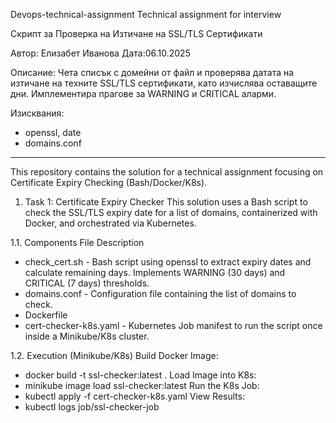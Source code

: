 Devops-technical-assignment
Technical assignment for interview

 Скрипт за Проверка на Изтичане на SSL/TLS Сертификати

 Автор: Елизабет Иванова
 Дата:06.10.2025

 Описание:
 Чета списък с домейни от файл и проверява датата на изтичане на техните
 SSL/TLS сертификати, като изчислява оставащите дни.
 Имплементира прагове за WARNING и CRITICAL аларми.

 Изисквания:
 - openssl, date 
 - domains.conf
***************************************
This repository contains the solution for a technical assignment focusing on Certificate Expiry Checking (Bash/Docker/K8s).

1. Task 1: Certificate Expiry Checker
This solution uses a Bash script to check the SSL/TLS expiry date for a list of domains, containerized with Docker, and orchestrated via Kubernetes.

1.1. Components File Description
- check_cert.sh - Bash script using openssl to extract expiry dates and calculate remaining days. Implements WARNING (30 days) and CRITICAL (7 days) thresholds.
- domains.conf - Configuration file containing the list of domains to check.
- Dockerfile
- cert-checker-k8s.yaml - Kubernetes Job manifest to run the script once inside a Minikube/K8s cluster.

1.2. Execution (Minikube/K8s)
Build Docker Image:
  - docker build -t ssl-checker:latest .
Load Image into K8s:
  - minikube image load ssl-checker:latest
Run the K8s Job:
  - kubectl apply -f cert-checker-k8s.yaml
View Results:
  - kubectl logs job/ssl-checker-job

